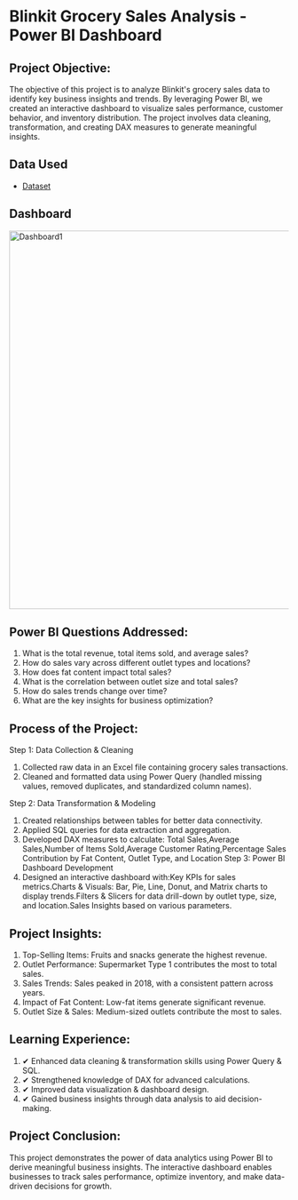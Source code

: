 # Blinkit Grocery Sales Analysis - Power BI Dashboard

## Project Objective:
The objective of this project is to analyze Blinkit's grocery sales data to identify key business insights and trends. By leveraging Power BI, we created an interactive dashboard to visualize sales performance, customer behavior, and inventory distribution. The project involves data cleaning, transformation, and creating DAX measures to generate meaningful insights.
## Data Used
- <a href="https://github.com/ChandanKumarIIITK/Blinkit_Data_Analysis_RealTime_Dashboard/blob/main/BlinkIT%20Grocery%20Data.xlsx">Dataset</a>
## Dashboard
<img width="681" alt="Dashboard1" src="https://github.com/user-attachments/assets/f5c86d91-1ab1-4d35-8ee0-6d5d0ea3c6d5" />

##  Power BI Questions Addressed: 
1. What is the total revenue, total items sold, and average sales?
2. How do sales vary across different outlet types and locations?
3. How does fat content impact total sales?
4. What is the correlation between outlet size and total sales?
5. How do sales trends change over time?
6. What are the key insights for business optimization?

## Process of the Project: 
Step 1: Data Collection & Cleaning
1. Collected raw data in an Excel file containing grocery sales transactions.
2. Cleaned and formatted data using Power Query (handled missing values, removed duplicates, and standardized column names).

Step 2: Data Transformation & Modeling
1. Created relationships between tables for better data connectivity.
2. Applied SQL queries for data extraction and aggregation.
3. Developed DAX measures to calculate: Total Sales,Average Sales,Number of Items Sold,Average Customer Rating,Percentage Sales Contribution by Fat Content, Outlet Type, and Location
Step 3: Power BI Dashboard Development
1. Designed an interactive dashboard with:Key KPIs for sales metrics.Charts & Visuals: Bar, Pie, Line, Donut, and Matrix charts to display trends.Filters & Slicers for data drill-down by outlet type, size, and location.Sales Insights based on various parameters.

## Project Insights:
1. Top-Selling Items: Fruits and snacks generate the highest revenue.
2. Outlet Performance: Supermarket Type 1 contributes the most to total sales.
3. Sales Trends: Sales peaked in 2018, with a consistent pattern across years.
4. Impact of Fat Content: Low-fat items generate significant revenue.
5. Outlet Size & Sales: Medium-sized outlets contribute the most to sales.

## Learning Experience:
1. ✔ Enhanced data cleaning & transformation skills using Power Query & SQL.
2. ✔ Strengthened knowledge of DAX for advanced calculations.
3. ✔ Improved data visualization & dashboard design.
4. ✔ Gained business insights through data analysis to aid decision-making.

## Project Conclusion:
This project demonstrates the power of data analytics using Power BI to derive meaningful business insights. The interactive dashboard enables businesses to track sales performance, optimize inventory, and make data-driven decisions for growth.
